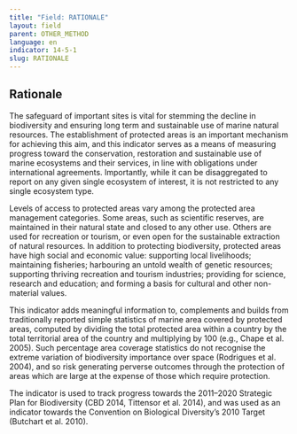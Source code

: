 ```yaml
---
title: "Field: RATIONALE"
layout: field
parent: OTHER_METHOD
language: en
indicator: 14-5-1
slug: RATIONALE
---
```

## Rationale

The safeguard of important sites is vital for stemming the decline in biodiversity and ensuring long term and sustainable use of marine natural resources. The establishment of protected areas is an important mechanism for achieving this aim, and this indicator serves as a means of measuring progress toward the conservation, restoration and sustainable use of marine ecosystems and their services, in line with obligations under international agreements. Importantly, while it can be disaggregated to report on any given single ecosystem of interest, it is not restricted to any single ecosystem type.

Levels of access to protected areas vary among the protected area management categories. Some areas, such as scientific reserves, are maintained in their natural state and closed to any other use. Others are used for recreation or tourism, or even open for the sustainable extraction of natural resources. In addition to protecting biodiversity, protected areas have high social and economic value: supporting local livelihoods; maintaining fisheries; harbouring an untold wealth of genetic resources; supporting thriving recreation and tourism industries; providing for science, research and education; and forming a basis for cultural and other non-material values.

This indicator adds meaningful information to, complements and builds from traditionally reported simple statistics of marine area covered by protected areas, computed by dividing the total protected area within a country by the total territorial area of the country and multiplying by 100 (e.g., Chape et al.
2005). Such percentage area coverage statistics do not recognise the extreme variation of biodiversity importance over space (Rodrigues et al. 2004), and so risk generating perverse outcomes through the protection of areas which are large at the expense of those which require protection.

The indicator is used to track progress towards the 2011–2020 Strategic Plan for Biodiversity (CBD 2014, Tittensor et al. 2014), and was used as an indicator towards the Convention on Biological Diversity’s 2010 Target (Butchart et al. 2010).